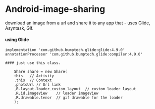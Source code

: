 # Android-image-sharing
download an image from a url and share it to any app that - uses Glide, Asyntask, Gif.


#### using Glide

    implementation 'com.github.bumptech.glide:glide:4.9.0'
    annotationProcessor 'com.github.bumptech.glide:compiler:4.9.0'
    
    #### just use this class.
    
        Share share = new Share(
        this   // Activity 
        ,this  // Context
        ,photoUrl // Url link
        ,R.layout.loader_custom_layout  // custom loader layout
        ,R.id.imageView    // loader imageView 
        ,R.drawable.tenor  // gif drawable for the loader
        );
